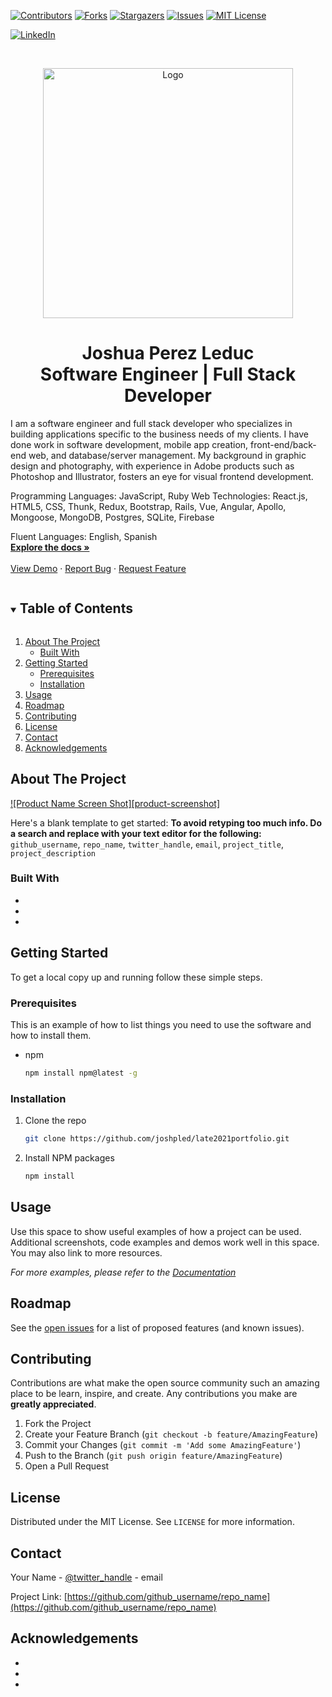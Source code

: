 <!-- PROJECT SHIELDS -->
<!--
*** I'm using markdown "reference style" links for readability.
*** Reference links are enclosed in brackets [ ] instead of parentheses ( ).
*** See the bottom of this document for the declaration of the reference variables
*** for contributors-url, forks-url, etc. This is an optional, concise syntax you may use.
*** https://www.markdownguide.org/basic-syntax/#reference-style-links
-->
[![Contributors][contributors-shield]][contributors-url]
[![Forks][forks-shield]][forks-url]
[![Stargazers][stars-shield]][stars-url]
[![Issues][issues-shield]][issues-url]
[![MIT License][license-shield]][license-url]

[![LinkedIn][linkedin-shield]][linkedin-url]



<!-- PROJECT LOGO -->
<br />
<p align="center">
  <a href="https://github.com/joshpled/late2021portfolio">
    <img src="https://i.imgur.com/uxx6d9j.png" alt="Logo" width="400" height="400">
  </a>

  <h1 align="center">Joshua Perez Leduc<Br>Software Engineer | Full Stack Developer</h1>

  <p align="left">
    I am a software engineer and full stack developer who specializes in building applications specific to the business needs of my clients. I have done work in software development, mobile app creation, front-end/back-end web, and database/server management. My background in graphic design and photography, with experience in Adobe products such as Photoshop and Illustrator, fosters an eye for visual frontend development.

Programming Languages: JavaScript, Ruby
Web Technologies: React.js, HTML5, CSS, Thunk, Redux, Bootstrap, Rails, Vue, Angular,  Apollo, Mongoose, MongoDB, Postgres, SQLite, Firebase

Fluent Languages: English, Spanish
    <br />
    <a href="https://github.com/joshpled/late2021portfolio"><strong>Explore the docs »</strong></a>
    <br />
    <br />
    <a href="https://github.com/joshpled/late2021portfolio">View Demo</a>
    ·
    <a href="https://github.com/joshpled/late2021portfolio/issues">Report Bug</a>
    ·
    <a href="https://github.com/joshpled/late2021portfolio/issues">Request Feature</a>
  </p>
</p>



<!-- TABLE OF CONTENTS -->
<details open="open">
  <summary><h2 style="display: inline-block">Table of Contents</h2></summary>
  <ol>
    <li>
      <a href="#about-the-project">About The Project</a>
      <ul>
        <li><a href="#built-with">Built With</a></li>
      </ul>
    </li>
    <li>
      <a href="#getting-started">Getting Started</a>
      <ul>
        <li><a href="#prerequisites">Prerequisites</a></li>
        <li><a href="#installation">Installation</a></li>
      </ul>
    </li>
    <li><a href="#usage">Usage</a></li>
    <li><a href="#roadmap">Roadmap</a></li>
    <li><a href="#contributing">Contributing</a></li>
    <li><a href="#license">License</a></li>
    <li><a href="#contact">Contact</a></li>
    <li><a href="#acknowledgements">Acknowledgements</a></li>
  </ol>
</details>



<!-- ABOUT THE PROJECT -->
## About The Project

[![Product Name Screen Shot][product-screenshot]](https://example.com)

Here's a blank template to get started:
**To avoid retyping too much info. Do a search and replace with your text editor for the following:**
`github_username`, `repo_name`, `twitter_handle`, `email`, `project_title`, `project_description`


### Built With

* []()
* []()
* []()



<!-- GETTING STARTED -->
## Getting Started

To get a local copy up and running follow these simple steps.

### Prerequisites

This is an example of how to list things you need to use the software and how to install them.
* npm
  ```sh
  npm install npm@latest -g
  ```

### Installation

1. Clone the repo
   ```sh
   git clone https://github.com/joshpled/late2021portfolio.git
   ```
2. Install NPM packages
   ```sh
   npm install
   ```



<!-- USAGE EXAMPLES -->
## Usage

Use this space to show useful examples of how a project can be used. Additional screenshots, code examples and demos work well in this space. You may also link to more resources.

_For more examples, please refer to the [Documentation](https://example.com)_



<!-- ROADMAP -->
## Roadmap

See the [open issues](https://github.com/joshpled/late2021portfolio/issues) for a list of proposed features (and known issues).



<!-- CONTRIBUTING -->
## Contributing

Contributions are what make the open source community such an amazing place to be learn, inspire, and create. Any contributions you make are **greatly appreciated**.

1. Fork the Project
2. Create your Feature Branch (`git checkout -b feature/AmazingFeature`)
3. Commit your Changes (`git commit -m 'Add some AmazingFeature'`)
4. Push to the Branch (`git push origin feature/AmazingFeature`)
5. Open a Pull Request



<!-- LICENSE -->
## License

Distributed under the MIT License. See `LICENSE` for more information.



<!-- CONTACT -->
## Contact

Your Name - [@twitter_handle](https://twitter.com/twitter_handle) - email

Project Link: [https://github.com/github_username/repo_name](https://github.com/github_username/repo_name)



<!-- ACKNOWLEDGEMENTS -->
## Acknowledgements

* []()
* []()
* []()





<!-- MARKDOWN LINKS & IMAGES -->
<!-- https://www.markdownguide.org/basic-syntax/#reference-style-links -->
[contributors-shield]: https://img.shields.io/github/contributors/joshpled/repo.svg?style=for-the-badge
[contributors-url]: https://github.com/joshpled/repo/graphs/contributors
[forks-shield]: https://img.shields.io/github/forks/joshpled/repo.svg?style=for-the-badge
[forks-url]: https://github.com/joshpled/repo/network/members
[stars-shield]: https://img.shields.io/github/stars/joshpled/repo.svg?style=for-the-badge
[stars-url]: https://github.com/joshpled/repo/stargazers
[issues-shield]: https://img.shields.io/github/issues/joshpled/repo.svg?style=for-the-badge
[issues-url]: https://github.com/joshpled/repo/issues
[license-shield]: https://img.shields.io/github/license/joshpled/repo.svg?style=for-the-badge
[license-url]: https://github.com/joshpled/repo/blob/master/LICENSE.txt
[linkedin-shield]: https://img.shields.io/badge/-LinkedIn-black.svg?style=for-the-badge&logo=linkedin&colorB=555
[linkedin-url]: https://linkedin.com/in/joshuaperezleduc/